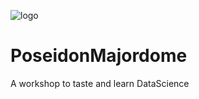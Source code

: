 ![logo](https://github.com/Aqueuse/PoseidonMajordome/icons/mascott_without_letters.png)

# PoseidonMajordome
A workshop to taste and learn DataScience
